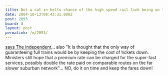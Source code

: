 ```yaml
---
title: Not a cat in hells chance of the high speed rail link being on time
date: 2004-10-13T08:43:31.000Z
post: 2093
board: 8
layout: post
permalink: /m/2093/
---
```

<a href="http://news.independent.co.uk/uk/transport/story.jsp?story=571591">says The Independent</a>... also "It is thought that the only way of guaranteeing full trains would be by keeping the cost of tickets down. Ministers still hope that a premium rate can be charged for the super-fast services, possibly double the rate paid on comparable routes on the far slower suburban network"... NO, do it on time and keep the fares down!
